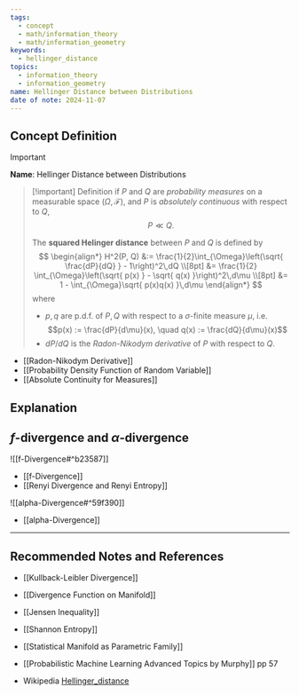 ```yaml
---
tags:
  - concept
  - math/information_theory
  - math/information_geometry
keywords:
  - hellinger_distance
topics:
  - information_theory
  - information_geometry
name: Hellinger Distance between Distributions
date of note: 2024-11-07
---
```


## Concept Definition

>[!important]
>**Name**: Hellinger Distance between Distributions

>[!important] Definition
>if $P$ and $Q$ are *probability measures* on a measurable space $(\Omega, \mathscr{F})$, and $P$ is *absolutely continuous* with respect to $Q$, 
>$$P \ll Q.$$
>
>The **squared Helinger distance** between $P$ and $Q$ is defined by
>$$
>\begin{align*}
>H^2(P, Q) &:= \frac{1}{2}\int_{\Omega}\left(\sqrt{ \frac{dP}{dQ} } - 1\right)^2\,dQ \\[8pt]
>&= \frac{1}{2} \int_{\Omega}\left(\sqrt{ p(x) } - \sqrt{ q(x) }\right)^2\,d\mu \\[8pt]
>&= 1 - \int_{\Omega}\sqrt{ p(x)q(x) }\,d\mu
>\end{align*}
>$$
>where 
>- $p, q$ are p.d.f. of  $P, Q$ with respect to a $\sigma$-finite measure $\mu$, i.e. $$p(x) := \frac{dP}{d\mu}(x), \quad q(x) := \frac{dQ}{d\mu}(x)$$
>- $dP / dQ$ is the *Radon-Nikodym derivative* of $P$ with respect to $Q$.

- [[Radon-Nikodym Derivative]]
- [[Probability Density Function of Random Variable]]
- [[Absolute Continuity for Measures]]


## Explanation


## $f$-divergence and $\alpha$-divergence

![[f-Divergence#^b23587]]

- [[f-Divergence]]
- [[Renyi Divergence and Renyi Entropy]]

![[alpha-Divergence#^59f390]]

- [[alpha-Divergence]]


-----------
##  Recommended Notes and References



- [[Kullback-Leibler Divergence]]
- [[Divergence Function on Manifold]]

- [[Jensen Inequality]]
- [[Shannon Entropy]]

- [[Statistical Manifold as Parametric Family]]

- [[Probabilistic Machine Learning Advanced Topics by Murphy]]  pp 57
- Wikipedia [Hellinger_distance](https://en.wikipedia.org/wiki/Hellinger_distance)

